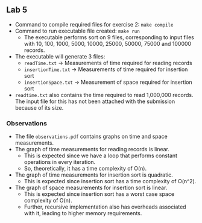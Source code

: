 ## Lab 5
- Command to compile required files for exercise 2: `make compile`
- Command to run executable file created: `make run`
  - The executable performs sort on 9 files, corresponding to input files with 10, 100, 1000, 5000, 10000, 25000, 50000, 75000 and 100000 records.
- The executable will generate 3 files:
  - `readTime.txt` -> Measurements of time required for reading records
  - `insertionTime.txt` -> Measurements of time required for insertion sort
  - `insertionSpace.txt` -> Measurement of space required for insertion sort
- `readtime.txt` also contains the time required to read 1,000,000 records. The input file for this has not been attached with the submission because of its size.

### Observations
- The file `observations.pdf` contains graphs on time and space measurements.
- The graph of time measurements for reading records is linear.
  - This is expected since we have a loop that performs constant operations in every iteration.
  - So, theoretically, it has a time complexity of O(n).
- The graph of time measurements for insertion sort is quadratic.
  - This is expected since insertion sort has a time complexity of O(n^2).
- The graph of space measurements for insertion sort is linear.
  - This is expected since insertion sort has a worst case space complexity of O(n).
  - Further, recursive implementation also has overheads associated with it, leading to higher memory requirements.